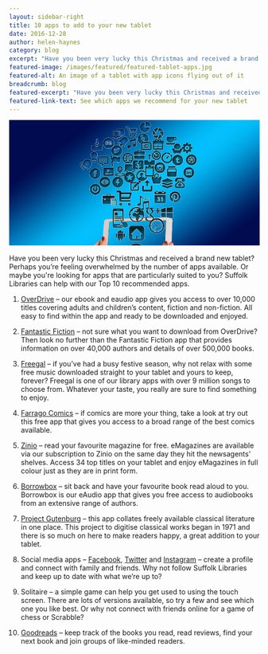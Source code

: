 ```yaml
---
layout: sidebar-right
title: 10 apps to add to your new tablet
date: 2016-12-28
author: helen-haynes
category: blog
excerpt: "Have you been very lucky this Christmas and received a brand new tablet? Perhaps you’re feeling overwhelmed by the number of apps available to you. Suffolk Libraries can help with our Top 10 recommended apps."
featured-image: /images/featured/featured-tablet-apps.jpg
featured-alt: An image of a tablet with app icons flying out of it
breadcrumb: blog
featured-excerpt: "Have you been very lucky this Christmas and received a brand new tablet? Perhaps you’re feeling overwhelmed by the number of apps available to you. Suffolk Libraries can help with our Top 10 recommended apps."
featured-link-text: See which apps we recommend for your new tablet
---
```


![An image of a tablet with app icons flying out of it](/images/featured/featured-tablet-apps.jpg)

Have you been very lucky this Christmas and received a brand new tablet? Perhaps you’re feeling overwhelmed by the number of apps available. Or maybe you're looking for apps that are particularly suited to you? Suffolk Libraries can help with our Top 10 recommended apps.

1. [OverDrive](/elibrary/overdrive) – our ebook and eaudio app gives you access to over 10,000 titles covering adults and children’s content, fiction and non-fiction. All easy to find within the app and ready to be downloaded and enjoyed.

2. [Fantastic Fiction](https://www.fantasticfiction.com/) – not sure what you want to download from OverDrive? Then look no further than the Fantastic Fiction app that provides information on over 40,000 authors and details of over 500,000 books.

3. [Freegal](/elibrary/freegal/) – if you’ve had a busy festive season, why not relax with some free music downloaded straight to your tablet and yours to keep, forever? Freegal is one of our library apps with over 9 million songs to choose from. Whatever your taste, you really are sure to find something to enjoy.

4. [Farrago Comics](http://www.farragocomics.com/) – if comics are more your thing, take a look at try out this free app that gives you access to a broad range of the best comics available.

5. [Zinio](https://www.suffolklibraries.co.uk/elibrary/zinio/) – read your favourite magazine for free. eMagazines are available via our subscription to Zinio on the same day they hit the newsagents' shelves. Access 34 top titles on your tablet and enjoy eMagazines in full colour just as they are in print form.

6. [Borrowbox](https://www.suffolklibraries.co.uk/elibrary/borrowbox/) – sit back and have your favourite book read aloud to you. Borrowbox is our eAudio app that gives you free access to audiobooks from an extensive range of authors.

7. [Project Gutenburg](https://www.gutenberg.org/) – this app collates freely available classical literature in one place. This project to digitise classical works began in 1971 and there is so much on here to make readers happy, a great addition to your tablet.

8. Social media apps – [Facebook](http://www.facebook.com), [Twitter](http://www.twitter.com) and [Instagram](http://www.instagram.com) – create a profile and connect with family and friends. Why not follow Suffolk Libraries and keep up to date with what we’re up to?

9. Solitaire – a simple game can help you get used to using the touch screen. There are lots of versions available, so try a few and see which one you like best. Or why not connect with friends online for a game of chess or Scrabble?

10. [Goodreads](http://www.goodreads.com) – keep track of the books you read, read reviews, find your next book and join groups of like-minded readers.
